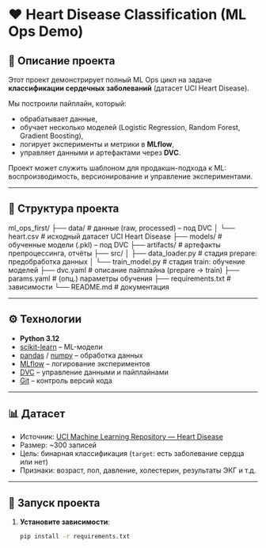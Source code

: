 # ❤️ Heart Disease Classification (ML Ops Demo)

## 📖 Описание проекта

Этот проект демонстрирует полный ML Ops цикл на задаче **классификации сердечных заболеваний** (датасет UCI Heart Disease).  

Мы построили пайплайн, который:
- обрабатывает данные,
- обучает несколько моделей (Logistic Regression, Random Forest, Gradient Boosting),
- логирует эксперименты и метрики в **MLflow**,
- управляет данными и артефактами через **DVC**.

Проект может служить шаблоном для продакшн-подхода к ML: воспроизводимость, версионирование и управление экспериментами.

---

## 📂 Структура проекта
ml_ops_first/
├── data/ # данные (raw, processed) – под DVC
│ └── heart.csv # исходный датасет UCI Heart Disease
├── models/ # обученные модели (.pkl) – под DVC
├── artifacts/ # артефакты препроцессинга, отчёты
├── src/
│ ├── data_loader.py # стадия prepare: предобработка данных
│ └── train_model.py # стадия train: обучение моделей
├── dvc.yaml # описание пайплайна (prepare → train)
├── params.yaml # (опц.) параметры обучения
├── requirements.txt # зависимости
└── README.md # документация


---

## ⚙️ Технологии

- **Python 3.12**
- [scikit-learn](https://scikit-learn.org/stable/) – ML-модели
- [pandas](https://pandas.pydata.org/) / [numpy](https://numpy.org/) – обработка данных
- [MLflow](https://mlflow.org/) – логирование экспериментов
- [DVC](https://dvc.org/) – управление данными и пайплайнами
- [Git](https://git-scm.com/) – контроль версий кода

---

## 📊 Датасет

- Источник: [UCI Machine Learning Repository — Heart Disease](https://archive.ics.uci.edu/dataset/45/heart+disease)
- Размер: ~300 записей
- Цель: бинарная классификация (`target`: есть заболевание сердца или нет)
- Признаки: возраст, пол, давление, холестерин, результаты ЭКГ и т.д.

---

## 🚀 Запуск проекта

1. **Установите зависимости**:
   ```bash
   pip install -r requirements.txt


